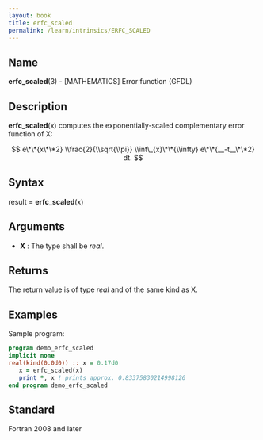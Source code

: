 ```yaml
---
layout: book
title: erfc_scaled
permalink: /learn/intrinsics/ERFC_SCALED
---
```

## __Name__

__erfc\_scaled__(3) - \[MATHEMATICS\] Error function
(GFDL)

## __Description__

__erfc\_scaled__(x) computes the exponentially-scaled complementary
error function of X:

$$ e\*\*{x\*\*2} \\frac{2}{\\sqrt{\\pi}} \\int\_{x}\*\*{\\infty}
e\*\*{__-t__\*\*2} dt. $$

## __Syntax__

result = __erfc\_scaled__(x)

## __Arguments__

  - __X__
    : The type shall be _real_.

## __Returns__

The return value is of type _real_ and of the same kind as X.

## __Examples__

Sample program:

```fortran
program demo_erfc_scaled
implicit none
real(kind(0.0d0)) :: x = 0.17d0
   x = erfc_scaled(x)
   print *, x ! prints approx. 0.83375830214998126
end program demo_erfc_scaled
```

## __Standard__

Fortran 2008 and later
